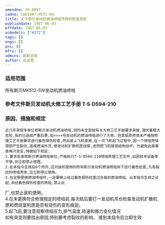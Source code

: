 ```yaml
---
amendno: 39-0097  
cadno: CAD1987-HST2-04  
title: 关于斯贝发动机燃油喷咀壳体的检查规定  
publishdate: 1987-06-03  
effdate: 1987-06-03  
acmodels: ["HST2"]  
tags: []  
engs: []  
pns: []  
mfrs: []  
admins: 民航总局  
author: 岳龙宽  
---
```

  
### 适用范围  
所有斯贝MK512-5W发动机燃油喷咀  
  
<!--more-->  
### 参考文件斯贝发动机大修工艺手册 T·S·D594-210  
  
### 原因、措施和规定  
    近几年来很多单位修斯贝发动机燃油喷咀,但均未全部按有关大修工艺手册要求来做,潜伏着极大危险,有的已造成严重后果,如××××号发动机的燃油喷咀进行了大修，但其铝质壳体未严格按修理工艺手册要求进行着色探伤检查,然后装上飞机使用,在一次飞机起飞过程中,因一个喷咀壳体颈部产生裂纹,造成燃油外流,使发动机扩散机匣烧穿,进而把飞机尾部结构烧坏。为避免此类事故再次发生,特做如下规定:  
    1.要求各承修斯贝燃油喷咀单位,严格执行T·S·D594-210喷咀修理工艺文件,如因技术设备等不够,则立即停止修理。  
    2.在本指令生效后6个月内,应对装机使用的所有斯贝发动机燃油喷咀拆下进行着色检查,凡有裂纹的喷咀壳体,应立即停止使用。  
    3.在定期更换燃油喷咀时,一定要换上经过着色探伤检查过合格的燃油喷咀。从本指令生效之日起,未经着色探伤检查的喷咀,禁止出  
  
  
厂,也禁止装机使用。  
    4.在未更换符合修理规定的喷咀前,每次航后要打一发动机吊仓检查发动机扩散机匣和燃烧室机匣是否有烧伤的变形痕迹。  
    5.起飞前,要注意观察喷咀压力,排气温度,转速和推力变化情况  
如有突变则要找出原因,特别要考虑裂纹的影响。     接到本指令后立即生效  

